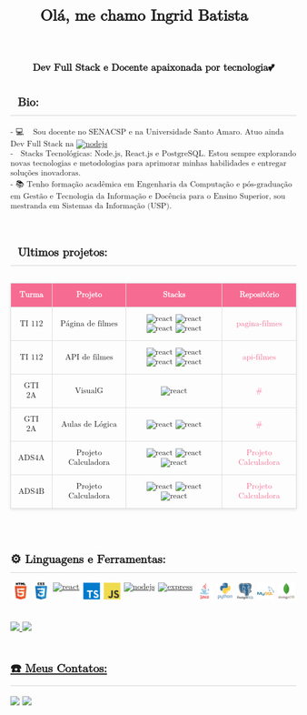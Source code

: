 <body style="font-family: math, sans-serif">
<h1 align="center">Olá, me chamo Ingrid Batista 👩🏻‍💻</h1>
<br/>
<p style="font-size: 18px; line-height: 40px;" align="center"><b>Dev Full Stack e Docente apaixonada por tecnologia💕</b></p>

<h2 align="left" style="border-bottom: solid 1px #0000002b; padding-bottom: 10px">📑 Bio:</h2>
<p align="left">
- 💻👩🏻‍🏫 Sou docente no SENACSP e na Universidade Santo Amaro. Atuo ainda Dev Full Stack na 
<a href="https://www.gedanken.com.br/produtos/g-certifica/" target="_blank">
    <img src="https://lh3.googleusercontent.com/pw/AP1GczN0YkgpgErwYlmnvx8Iw8nEiiZzXBCtxrQ5qALnb1EXUJwNPIegQ65DIBIfzOtH0oqQ1DJRGUvFqPqCUXpwKOnLEqIE1nrRKG57KJDzDckzyn83Pdk4E0GPL3Z4pXWrr6vbxqStIv8y0yKj15dsR-wtpQ=w665-h150-s-no-gm?authuser=0" alt="nodejs" width="90" height="18" /></a>
<br/>
- 🚀 Stacks Tecnológicas: Node.js, React.js e PostgreSQL. Estou sempre explorando novas tecnologias e metodologias para aprimorar minhas habilidades e entregar soluções inovadoras.
<br/>
- 📚 Tenho formação acadêmica em Engenharia da Computação e pós-graduação em Gestão e Tecnologia da Informação e Docência para o Ensino Superior, sou mestranda em Sistemas da Informação (USP).
</p>

<br/>
<h2 align="left" style="border-bottom: solid 1px #0000002b; padding-bottom: 10px">🚧 Ultimos projetos:</h2>
<table style="
    width: 100%;
    border-collapse: collapse;
    margin: 30px 0;
    box-shadow: 0 2px 5px rgba(0,0,0,0.1);"
>
    <thead>
        <tr>
            <th style="border: 1px solid #ddd; padding: 12px; text-align: center;  background-color: #f66b91; color: white;">Turma</th>
            <th style="border: 1px solid #ddd;
            padding: 12px;
            text-align: center;   
            background-color: #f66b91;
            color: white;">Projeto</th>
            <th style="border: 1px solid #ddd;
            padding: 12px;
            text-align: center;   
            background-color: #f66b91;
            color: white;">Stacks</th>
            <th style="border: 1px solid #ddd;
            padding: 12px;
            text-align: center;   
            background-color: #f66b91;
            color: white;" >Repositório</th>
        </tr>
    </thead>
    <tbody>
        <tr>
            <td style="border: 1px solid #ddd;
            padding: 12px;
            text-align: center;">
                TI 112
            </td>
            <td style="border: 1px solid #ddd;
            padding: 12px;
            text-align: center;">
                Página de filmes
            </td>
            <td style="border: 1px solid #ddd;
            padding: 12px;
            text-align: center;">
                <img src="https://encrypted-tbn0.gstatic.com/images?q=tbn:ANd9GcSlGmKtrnxElpqw3AExKXPWWBulcwjlvDJa1Q&s" alt="react" width="35">
                <img src="https://cdn-icons-png.flaticon.com/512/919/919827.png" alt="react" width="35">
                <img src="https://cdn-icons-png.flaticon.com/512/919/919826.png" alt="react" width="35">
                <img src="https://cdn.icon-icons.com/icons2/2415/PNG/512/javascript_original_logo_icon_146455.png" alt="react" width="35">
            </td>
            <td style="border: 1px solid #ddd;
            padding: 12px;
            text-align: center;"><a href="https://github.com/ProfaIngrid/pagina-filmes" target="_blank" style="color: #f66b91; text-decoration: none;">
                pagina-filmes
            </a></td>
        </tr>
        <tr>
            <td style="border: 1px solid #ddd;
            padding: 12px;
            text-align: center;">
                TI 112
            </td>
            <td style="border: 1px solid #ddd;
            padding: 12px;
            text-align: center;">
               API de filmes
            </td>
            <td style="border: 1px solid #ddd;
            padding: 12px;
            text-align: center;">
                <img src="https://static-00.iconduck.com/assets.00/node-js-icon-1817x2048-g8tzf91e.png" alt="react" width="35"/>
                <img src="https://cdn.icon-icons.com/icons2/2415/PNG/512/javascript_original_logo_icon_146455.png" alt="react" width="35"/>
                <img src="https://cdn.icon-icons.com/icons2/2699/PNG/512/expressjs_logo_icon_169185.png" alt="react" width="35"/>
                <img src="https://e7.pngegg.com/pngimages/747/798/png-clipart-mysql-mysql-thumbnail.png" alt="react" width="35"/>
            </td>
            <td style="border: 1px solid #ddd;
            padding: 12px;
            text-align: center;"><a 
                href="https://github.com/ProfaIngrid/pagina-filmes" target="_blank" style="color: #f66b91; text-decoration: none;">
                api-filmes
            </a></td>
        </tr>
        <tr>
            <td style="border: 1px solid #ddd;
            padding: 12px;
            text-align: center;">
                GTI 2A
            </td>
            <td style="border: 1px solid #ddd;
            padding: 12px;
            text-align: center;">
               VisualG
            </td>
            <td style="border: 1px solid #ddd;
            padding: 12px;
            text-align: center;">
                <img src="https://yt3.googleusercontent.com/ytc/AIdro_l7Nj_WFsrWTSovoYJbaKSsCEBs216584Kx81lpviO5Pi0=s900-c-k-c0x00ffffff-no-rj" alt="react" width="35">
            </td>
            <td style="border: 1px solid #ddd;
            padding: 12px;
            text-align: center;"><a 
                href="@" target="_blank" style="color: #f66b91; text-decoration: none;">
                #
            </a></td>
        </tr>
        <tr>
            <td style="border: 1px solid #ddd;
            padding: 12px;
            text-align: center;">
                GTI 2A
            </td>
            <td style="border: 1px solid #ddd;
            padding: 12px;
            text-align: center;">
               Aulas de Lógica
            </td>
            <td style="border: 1px solid #ddd;
            padding: 12px;
            text-align: center;">
                <img src="https://img.icons8.com/?size=512&id=lOqoeP2Zy02f&format=png" alt="react" width="40" >
                <img src="https://cdn.iconscout.com/icon/free/png-256/free-python-3521655-2945099.png?f=webp&w=256" alt="react" width="35">
            </td>
            <td style="border: 1px solid #ddd;
            padding: 12px;
            text-align: center;"><a 
                href="@" target="_blank" style="color: #f66b91; text-decoration: none;">
                #
            </a></td>
        </tr>
        <tr>
            <td style="border: 1px solid #ddd;
            padding: 12px;
            text-align: center;">
                ADS4A
            </td>
            <td style="border: 1px solid #ddd;
            padding: 12px;
            text-align: center;">
              Projeto Calculadora
            </td>
            <td style="border: 1px solid #ddd;
            padding: 12px;
            text-align: center;">
                <img src="https://cdn-icons-png.flaticon.com/512/919/919827.png" alt="react" width="35"/>
                <img src="https://cdn-icons-png.flaticon.com/512/919/919826.png" alt="react" width="35"/>
                <img src="https://cdn.icon-icons.com/icons2/2415/PNG/512/javascript_original_logo_icon_146455.png" alt="react" width="35"/>
            </td>
            <td style="border: 1px solid #ddd;
            padding: 12px;
            text-align: center;"><a 
                href="https://github.com/ProfaIngrid/pagina-filmes" target="_blank" style="color: #f66b91; text-decoration: none;">
                Projeto Calculadora
            </a></td>
        </tr>
        <tr>
            <td style="border: 1px solid #ddd;
            padding: 12px;
            text-align: center;">
                ADS4B
            </td>
            <td style="border: 1px solid #ddd;
            padding: 12px;
            text-align: center;">
               Projeto Calculadora
            </td>
            <td style="border: 1px solid #ddd;
            padding: 12px;
            text-align: center;">
                <img src="https://cdn-icons-png.flaticon.com/512/919/919827.png" alt="react" width="35"/>
                <img src="https://cdn-icons-png.flaticon.com/512/919/919826.png" alt="react" width="35"/>
                <img src="https://cdn.icon-icons.com/icons2/2415/PNG/512/javascript_original_logo_icon_146455.png" alt="react" width="35"/>
            </td>
            <td style="border: 1px solid #ddd;
            padding: 12px;
            text-align: center;"><a 
                href="https://github.com/ProfaIngrid/pagina-filmes" target="_blank" style="color: #f66b91; text-decoration: none;">
                Projeto Calculadora
            </a></td>
        </tr>
    </tbody>
</table>

<br/>
<h2 align="left" style="border-bottom: solid 1px #0000002b; padding-bottom: 10px;">⚙️ Linguagens e Ferramentas:</h2>
<div style="display: flex; justify-content: center; width: 100%; justify-content: space-around;">
    <a href="https://www.w3.org/TR/html5/" target="_blank">
        <img src="https://raw.githubusercontent.com/devicons/devicon/master/icons/html5/html5-original-wordmark.svg" alt="html" width="30" height="30"/>
    </a>
    <a href="https://developer.mozilla.org/en-US/docs/Web/CSS" target="_blank">
        <img src="https://raw.githubusercontent.com/devicons/devicon/master/icons/css3/css3-original-wordmark.svg" alt="css" width="30" height="30"/>
    </a>
    <a href="https://reactjs.org/" target="_blank">
        <img src="https://cdn.jsdelivr.net/gh/devicons/devicon@latest/icons/react/react-original-wordmark.svg" alt="react" width="30" height="30"/>
    </a>
    <a href="https://www.typescriptlang.org/" target="_blank">
        <img src="https://raw.githubusercontent.com/devicons/devicon/master/icons/typescript/typescript-original.svg" alt="typescript" width="30" height="30"/>
    </a>
    <a href="https://www.javascript.com/" target="_blank">
        <img src="https://raw.githubusercontent.com/devicons/devicon/master/icons/javascript/javascript-original.svg" alt="js" width="30" height="30"/>
    </a>
    <a href="https://nodejs.org/" target="_blank">
        <img src="https://cdn.jsdelivr.net/gh/devicons/devicon@latest/icons/nodejs/nodejs-original-wordmark.svg" alt="nodejs" width="30" height="30"/>
    </a>
    <a href="https://expressjs.com/" target="_blank">
        <img src="https://cdn.jsdelivr.net/gh/devicons/devicon@latest/icons/express/express-original-wordmark.svg" alt="express" width="30" height="30"/>
    </a>
    <a href="https://www.java.com/" target="_blank">
        <img src="https://raw.githubusercontent.com/devicons/devicon/master/icons/java/java-original-wordmark.svg" alt="java" width="30" height="30"/>
    </a>
    <a href="https://www.python.org/" target="_blank">
        <img src="https://raw.githubusercontent.com/devicons/devicon/master/icons/python/python-original-wordmark.svg" alt="python" width="30" height="30"/>
    </a>
    <a href="https://www.postgresql.org/" target="_blank">
        <img src="https://raw.githubusercontent.com/devicons/devicon/master/icons/postgresql/postgresql-original-wordmark.svg" alt="postgresql" width="30" height="30"/>
    </a>
    <a href="https://www.mysql.com/" target="_blank">
        <img src="https://raw.githubusercontent.com/devicons/devicon/master/icons/mysql/mysql-original-wordmark.svg" alt="mysql" width="30" height="30"/>
    </a>
    <a href="https://www.mongodb.com/" target="_blank">
        <img src="https://raw.githubusercontent.com/devicons/devicon/master/icons/mongodb/mongodb-original-wordmark.svg" alt="mongodb" width="30" height="30"/>
    </a>
    
</div>
<br/>
<br/>
<div>
    <a href="https://github.com/ProfaIngrid">
    <img loading="lazy" height="180em" src="https://github-readme-stats.vercel.app/api/top-langs/?username=ProfaIngrid&layout=compact&langs_count=7&theme=dracula"/>
    <img loading="lazy" height="180em" src="https://github-readme-stats.vercel.app/api?username=ProfaIngrid&show_icons=true&theme=dracula&include_all_commits=true&count_private=true"/>
</div>

<br/>
<h2 align="left" style="border-bottom: solid 1px #0000002b; padding-bottom: 10px">☎️ Meus Contatos: </h2>
<p align="left">
<a href="https://www.linkedin.com/in/ibconceicao/" target="_blank"><img loading="lazy" src="https://img.shields.io/badge/-LinkedIn-%230077B5?style=for-the-badge&logo=linkedin&logoColor=white" target="_blank"></a>
<a href="mailto:ingrid.pacheco2015@gmail.com" target="_blank"><img loading="lazy" src="https://img.shields.io/badge/Gmail-D14836?style=for-the-badge&logo=gmail&logoColor=white" target="_blank"></a>
</p>

</body>
